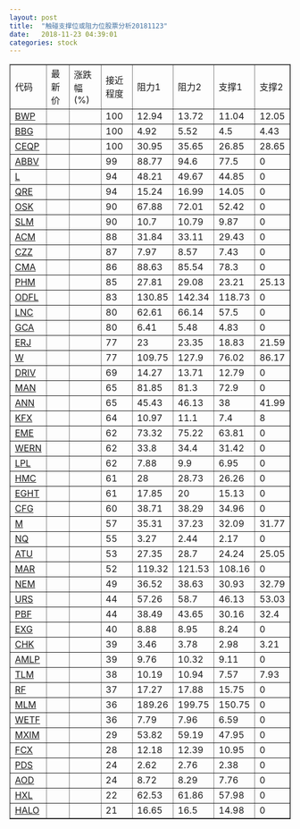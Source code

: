 ```yaml
---
layout: post
title:  "触碰支撑位或阻力位股票分析20181123"
date:   2018-11-23 04:39:01
categories: stock
---
```

<script type="text/javascript">
var stockList = []
stockList.push('gb_bwp');
stockList.push('gb_bbg');
stockList.push('gb_ceqp');
stockList.push('gb_abbv');
stockList.push('gb_l');
stockList.push('gb_qre');
stockList.push('gb_osk');
stockList.push('gb_slm');
stockList.push('gb_acm');
stockList.push('gb_czz');
stockList.push('gb_cma');
stockList.push('gb_phm');
stockList.push('gb_odfl');
stockList.push('gb_lnc');
stockList.push('gb_gca');
stockList.push('gb_erj');
stockList.push('gb_w');
stockList.push('gb_driv');
stockList.push('gb_man');
stockList.push('gb_ann');
stockList.push('gb_kfx');
stockList.push('gb_eme');
stockList.push('gb_wern');
stockList.push('gb_lpl');
stockList.push('gb_hmc');
stockList.push('gb_eght');
stockList.push('gb_cfg');
stockList.push('gb_m');
stockList.push('gb_nq');
stockList.push('gb_atu');
stockList.push('gb_mar');
stockList.push('gb_nem');
stockList.push('gb_urs');
stockList.push('gb_pbf');
stockList.push('gb_exg');
stockList.push('gb_chk');
stockList.push('gb_amlp');
stockList.push('gb_tlm');
stockList.push('gb_rf');
stockList.push('gb_mlm');
stockList.push('gb_wetf');
stockList.push('gb_mxim');
stockList.push('gb_fcx');
stockList.push('gb_pds');
stockList.push('gb_aod');
stockList.push('gb_hxl');
stockList.push('gb_halo');
</script>
<table border="1">
 <tr>
 <td>代码</td>
 <td>最新价</td>
 <td>涨跌幅(%)</td>
 <td>接近程度</td>
 <td>阻力1</td>
 <td>阻力2</td>
 <td>支撑1</td>
 <td>支撑2</td>
</tr>
  <tr id="bwp" class="green">
  <td><a href="http://stock.finance.sina.com.cn/usstock/quotes/BWP.html" target="_blank">BWP</a></td><td></td><td></td><td>100</td><td>12.94</td><td>13.72</td><td>11.04</td><td>12.05</td></tr>
  <tr id="bbg" class="red">
  <td><a href="http://stock.finance.sina.com.cn/usstock/quotes/BBG.html" target="_blank">BBG</a></td><td></td><td></td><td>100</td><td>4.92</td><td>5.52</td><td>4.5</td><td>4.43</td></tr>
  <tr id="ceqp" class="green">
  <td><a href="http://stock.finance.sina.com.cn/usstock/quotes/CEQP.html" target="_blank">CEQP</a></td><td></td><td></td><td>100</td><td>30.95</td><td>35.65</td><td>26.85</td><td>28.65</td></tr>
  <tr id="abbv" class="red">
  <td><a href="http://stock.finance.sina.com.cn/usstock/quotes/ABBV.html" target="_blank">ABBV</a></td><td></td><td></td><td>99</td><td>88.77</td><td>94.6</td><td>77.5</td><td>0</td></tr>
  <tr id="l" class="red">
  <td><a href="http://stock.finance.sina.com.cn/usstock/quotes/L.html" target="_blank">L</a></td><td></td><td></td><td>94</td><td>48.21</td><td>49.67</td><td>44.85</td><td>0</td></tr>
  <tr id="qre" class="red">
  <td><a href="http://stock.finance.sina.com.cn/usstock/quotes/QRE.html" target="_blank">QRE</a></td><td></td><td></td><td>94</td><td>15.24</td><td>16.99</td><td>14.05</td><td>0</td></tr>
  <tr id="osk" class="red">
  <td><a href="http://stock.finance.sina.com.cn/usstock/quotes/OSK.html" target="_blank">OSK</a></td><td></td><td></td><td>90</td><td>67.88</td><td>72.01</td><td>52.42</td><td>0</td></tr>
  <tr id="slm" class="green">
  <td><a href="http://stock.finance.sina.com.cn/usstock/quotes/SLM.html" target="_blank">SLM</a></td><td></td><td></td><td>90</td><td>10.7</td><td>10.79</td><td>9.87</td><td>0</td></tr>
  <tr id="acm" class="red">
  <td><a href="http://stock.finance.sina.com.cn/usstock/quotes/ACM.html" target="_blank">ACM</a></td><td></td><td></td><td>88</td><td>31.84</td><td>33.11</td><td>29.43</td><td>0</td></tr>
  <tr id="czz" class="green">
  <td><a href="http://stock.finance.sina.com.cn/usstock/quotes/CZZ.html" target="_blank">CZZ</a></td><td></td><td></td><td>87</td><td>7.97</td><td>8.57</td><td>7.43</td><td>0</td></tr>
  <tr id="cma" class="green">
  <td><a href="http://stock.finance.sina.com.cn/usstock/quotes/CMA.html" target="_blank">CMA</a></td><td></td><td></td><td>86</td><td>88.63</td><td>85.54</td><td>78.3</td><td>0</td></tr>
  <tr id="phm" class="green">
  <td><a href="http://stock.finance.sina.com.cn/usstock/quotes/PHM.html" target="_blank">PHM</a></td><td></td><td></td><td>85</td><td>27.81</td><td>29.08</td><td>23.21</td><td>25.13</td></tr>
  <tr id="odfl" class="red">
  <td><a href="http://stock.finance.sina.com.cn/usstock/quotes/ODFL.html" target="_blank">ODFL</a></td><td></td><td></td><td>83</td><td>130.85</td><td>142.34</td><td>118.73</td><td>0</td></tr>
  <tr id="lnc" class="red">
  <td><a href="http://stock.finance.sina.com.cn/usstock/quotes/LNC.html" target="_blank">LNC</a></td><td></td><td></td><td>80</td><td>62.61</td><td>66.14</td><td>57.5</td><td>0</td></tr>
  <tr id="gca" class="green">
  <td><a href="http://stock.finance.sina.com.cn/usstock/quotes/GCA.html" target="_blank">GCA</a></td><td></td><td></td><td>80</td><td>6.41</td><td>5.48</td><td>4.83</td><td>0</td></tr>
  <tr id="erj" class="green">
  <td><a href="http://stock.finance.sina.com.cn/usstock/quotes/ERJ.html" target="_blank">ERJ</a></td><td></td><td></td><td>77</td><td>23</td><td>23.35</td><td>18.83</td><td>21.59</td></tr>
  <tr id="w" class="green">
  <td><a href="http://stock.finance.sina.com.cn/usstock/quotes/W.html" target="_blank">W</a></td><td></td><td></td><td>77</td><td>109.75</td><td>127.9</td><td>76.02</td><td>86.17</td></tr>
  <tr id="driv" class="green">
  <td><a href="http://stock.finance.sina.com.cn/usstock/quotes/DRIV.html" target="_blank">DRIV</a></td><td></td><td></td><td>69</td><td>14.27</td><td>13.71</td><td>12.79</td><td>0</td></tr>
  <tr id="man" class="red">
  <td><a href="http://stock.finance.sina.com.cn/usstock/quotes/MAN.html" target="_blank">MAN</a></td><td></td><td></td><td>65</td><td>81.85</td><td>81.3</td><td>72.9</td><td>0</td></tr>
  <tr id="ann" class="red">
  <td><a href="http://stock.finance.sina.com.cn/usstock/quotes/ANN.html" target="_blank">ANN</a></td><td></td><td></td><td>65</td><td>45.43</td><td>46.13</td><td>38</td><td>41.99</td></tr>
  <tr id="kfx" class="green">
  <td><a href="http://stock.finance.sina.com.cn/usstock/quotes/KFX.html" target="_blank">KFX</a></td><td></td><td></td><td>64</td><td>10.97</td><td>11.1</td><td>7.4</td><td>8</td></tr>
  <tr id="eme" class="red">
  <td><a href="http://stock.finance.sina.com.cn/usstock/quotes/EME.html" target="_blank">EME</a></td><td></td><td></td><td>62</td><td>73.32</td><td>75.22</td><td>63.81</td><td>0</td></tr>
  <tr id="wern" class="red">
  <td><a href="http://stock.finance.sina.com.cn/usstock/quotes/WERN.html" target="_blank">WERN</a></td><td></td><td></td><td>62</td><td>33.8</td><td>34.4</td><td>31.42</td><td>0</td></tr>
  <tr id="lpl" class="red">
  <td><a href="http://stock.finance.sina.com.cn/usstock/quotes/LPL.html" target="_blank">LPL</a></td><td></td><td></td><td>62</td><td>7.88</td><td>9.9</td><td>6.95</td><td>0</td></tr>
  <tr id="hmc" class="red">
  <td><a href="http://stock.finance.sina.com.cn/usstock/quotes/HMC.html" target="_blank">HMC</a></td><td></td><td></td><td>61</td><td>28</td><td>28.73</td><td>26.26</td><td>0</td></tr>
  <tr id="eght" class="red">
  <td><a href="http://stock.finance.sina.com.cn/usstock/quotes/EGHT.html" target="_blank">EGHT</a></td><td></td><td></td><td>61</td><td>17.85</td><td>20</td><td>15.13</td><td>0</td></tr>
  <tr id="cfg" class="green">
  <td><a href="http://stock.finance.sina.com.cn/usstock/quotes/CFG.html" target="_blank">CFG</a></td><td></td><td></td><td>60</td><td>38.71</td><td>38.29</td><td>34.96</td><td>0</td></tr>
  <tr id="m" class="green">
  <td><a href="http://stock.finance.sina.com.cn/usstock/quotes/M.html" target="_blank">M</a></td><td></td><td></td><td>57</td><td>35.31</td><td>37.23</td><td>32.09</td><td>31.77</td></tr>
  <tr id="nq" class="green">
  <td><a href="http://stock.finance.sina.com.cn/usstock/quotes/NQ.html" target="_blank">NQ</a></td><td></td><td></td><td>55</td><td>3.27</td><td>2.44</td><td>2.17</td><td>0</td></tr>
  <tr id="atu" class="green">
  <td><a href="http://stock.finance.sina.com.cn/usstock/quotes/ATU.html" target="_blank">ATU</a></td><td></td><td></td><td>53</td><td>27.35</td><td>28.7</td><td>24.24</td><td>25.05</td></tr>
  <tr id="mar" class="red">
  <td><a href="http://stock.finance.sina.com.cn/usstock/quotes/MAR.html" target="_blank">MAR</a></td><td></td><td></td><td>52</td><td>119.32</td><td>121.53</td><td>108.16</td><td>0</td></tr>
  <tr id="nem" class="green">
  <td><a href="http://stock.finance.sina.com.cn/usstock/quotes/NEM.html" target="_blank">NEM</a></td><td></td><td></td><td>49</td><td>36.52</td><td>38.63</td><td>30.93</td><td>32.79</td></tr>
  <tr id="urs" class="green">
  <td><a href="http://stock.finance.sina.com.cn/usstock/quotes/URS.html" target="_blank">URS</a></td><td></td><td></td><td>44</td><td>57.26</td><td>58.7</td><td>46.13</td><td>53.03</td></tr>
  <tr id="pbf" class="red">
  <td><a href="http://stock.finance.sina.com.cn/usstock/quotes/PBF.html" target="_blank">PBF</a></td><td></td><td></td><td>44</td><td>38.49</td><td>43.65</td><td>30.16</td><td>32.4</td></tr>
  <tr id="exg" class="green">
  <td><a href="http://stock.finance.sina.com.cn/usstock/quotes/EXG.html" target="_blank">EXG</a></td><td></td><td></td><td>40</td><td>8.88</td><td>8.95</td><td>8.24</td><td>0</td></tr>
  <tr id="chk" class="green">
  <td><a href="http://stock.finance.sina.com.cn/usstock/quotes/CHK.html" target="_blank">CHK</a></td><td></td><td></td><td>39</td><td>3.46</td><td>3.78</td><td>2.98</td><td>3.21</td></tr>
  <tr id="amlp" class="red">
  <td><a href="http://stock.finance.sina.com.cn/usstock/quotes/AMLP.html" target="_blank">AMLP</a></td><td></td><td></td><td>39</td><td>9.76</td><td>10.32</td><td>9.11</td><td>0</td></tr>
  <tr id="tlm" class="green">
  <td><a href="http://stock.finance.sina.com.cn/usstock/quotes/TLM.html" target="_blank">TLM</a></td><td></td><td></td><td>38</td><td>10.19</td><td>10.94</td><td>7.57</td><td>7.93</td></tr>
  <tr id="rf" class="green">
  <td><a href="http://stock.finance.sina.com.cn/usstock/quotes/RF.html" target="_blank">RF</a></td><td></td><td></td><td>37</td><td>17.27</td><td>17.88</td><td>15.75</td><td>0</td></tr>
  <tr id="mlm" class="red">
  <td><a href="http://stock.finance.sina.com.cn/usstock/quotes/MLM.html" target="_blank">MLM</a></td><td></td><td></td><td>36</td><td>189.26</td><td>199.75</td><td>150.75</td><td>0</td></tr>
  <tr id="wetf" class="red">
  <td><a href="http://stock.finance.sina.com.cn/usstock/quotes/WETF.html" target="_blank">WETF</a></td><td></td><td></td><td>36</td><td>7.79</td><td>7.96</td><td>6.59</td><td>0</td></tr>
  <tr id="mxim" class="red">
  <td><a href="http://stock.finance.sina.com.cn/usstock/quotes/MXIM.html" target="_blank">MXIM</a></td><td></td><td></td><td>29</td><td>53.82</td><td>59.19</td><td>47.95</td><td>0</td></tr>
  <tr id="fcx" class="green">
  <td><a href="http://stock.finance.sina.com.cn/usstock/quotes/FCX.html" target="_blank">FCX</a></td><td></td><td></td><td>28</td><td>12.18</td><td>12.39</td><td>10.95</td><td>0</td></tr>
  <tr id="pds" class="red">
  <td><a href="http://stock.finance.sina.com.cn/usstock/quotes/PDS.html" target="_blank">PDS</a></td><td></td><td></td><td>24</td><td>2.62</td><td>2.76</td><td>2.38</td><td>0</td></tr>
  <tr id="aod" class="green">
  <td><a href="http://stock.finance.sina.com.cn/usstock/quotes/AOD.html" target="_blank">AOD</a></td><td></td><td></td><td>24</td><td>8.72</td><td>8.29</td><td>7.76</td><td>0</td></tr>
  <tr id="hxl" class="green">
  <td><a href="http://stock.finance.sina.com.cn/usstock/quotes/HXL.html" target="_blank">HXL</a></td><td></td><td></td><td>22</td><td>62.53</td><td>61.86</td><td>57.98</td><td>0</td></tr>
  <tr id="halo" class="red">
  <td><a href="http://stock.finance.sina.com.cn/usstock/quotes/HALO.html" target="_blank">HALO</a></td><td></td><td></td><td>21</td><td>16.65</td><td>16.5</td><td>14.98</td><td>0</td></tr>
</table>
